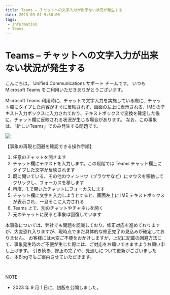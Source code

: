 ```yaml
---
title: Teams – チャットへの文字入力が出来ない状況が発生する
date: 2023-09-01 9:30:00
tags:
 - Information
 - Teams
---
```


# Teams – チャットへの文字入力が出来ない状況が発生する

こんにちは。
Unified Communications サポート チームです。
いつも Microsoft Teams をご利用いただきありがとうございます。

Microsoft Teams 利用時に、チャットで文字入力を実施している際に、チャット欄にタイプした内容がすぐに反映されず、画面の左上に表示される、IME のテキスト入力ボックスに入力されており、テキストボックスで変換を確定した後に、チャット欄に反映される状況が生じる場合があります。
なお、この事象は、「新しいTeams」でのみ発生する問題です。

![](./IME_TextBox.jpg)


【事象の再現と回避を確認できる操作手順】
1. 任意のチャットを開きます
2. チャット欄にテキストを入力します。この段階では Teams チャット欄上にタイプした文字が反映されます
3. 既に開いている、その他のウィンドウ（ブラウザなど）にマウスを移動してクリックし、フォーカスを移します
4. 再度、1.で開いたチャットにフォーカスします
5. チャット欄に文字を入力しようとすると、画面左上に IME テキストボックスが表示され、一旦そこに入力される
6. Teams 上で、別のチャットやチャネルを開く
7. 元のチャットに戻ると事象は回復しています

本事象については、弊社でも問題を認識しており、修正対応を進めておりますが、大変恐れ入りますが、現時点でまだ具体的な修正完了の見込みが確定しておりません。
お客様には大変ご不便をおかけしますが、上記に記載の回避方法にて、事象発生時のご不便が生じた際には、ご対応をお願いできますようお願い申し上げます。
引き続き、修正の完了や、見通しについて更新がございましたら、本Blogでもご案内させていただきます。

<br />

NOTE:  
- 2023 年 9 月 1 日に、初版を公開しました。
